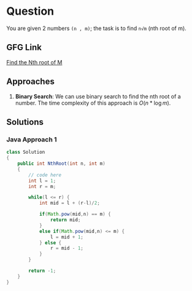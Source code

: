 # Question

You are given 2 numbers `(n , m)`; the task is to find `n√m` (nth root of m).

## GFG Link

[Find the Nth root of M](https://www.geeksforgeeks.org/problems/find-nth-root-of-m5843/)

## Approaches

1. **Binary Search**: We can use binary search to find the nth root of a number. The time complexity of this approach is $O(n * \log m)$.

## Solutions

### Java Approach 1

```java
class Solution
{
    public int NthRoot(int n, int m)
    {
        // code here
        int l = 1;
        int r = m;

        while(l <= r) {
            int mid = l + (r-l)/2;

            if(Math.pow(mid,n) == m) {
                return mid;
            }
            else if(Math.pow(mid,n) <= m) {
                l = mid + 1;
            } else {
                r = mid - 1;
            }
        }

        return -1;
    }
}
```
